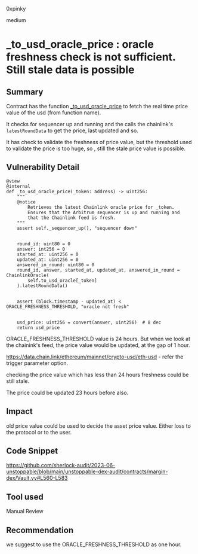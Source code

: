 0xpinky

medium

# _to_usd_oracle_price : oracle freshness check is not sufficient. Still stale data is possible

## Summary

Contract has the  function [_to_usd_oracle_price](https://github.com/sherlock-audit/2023-06-unstoppable/blob/main/unstoppable-dex-audit/contracts/margin-dex/Vault.vy#L562C5-L562C25) to fetch the real time price value of the usd (from function name).

It checks for sequencer up and running and the calls the chainlink's `latestRoundData` to get the price, last updated and so.

It has check to validate the freshness of price value, but the threshold used to validate the price is too huge, so , still the stale price value is possible.

## Vulnerability Detail

```vyper
@view
@internal
def _to_usd_oracle_price(_token: address) -> uint256:
    """
    @notice
        Retrieves the latest Chainlink oracle price for _token.
        Ensures that the Arbitrum sequencer is up and running and
        that the Chainlink feed is fresh.
    """
    assert self._sequencer_up(), "sequencer down"


    round_id: uint80 = 0
    answer: int256 = 0
    started_at: uint256 = 0
    updated_at: uint256 = 0
    answered_in_round: uint80 = 0
    round_id, answer, started_at, updated_at, answered_in_round = ChainlinkOracle(
        self.to_usd_oracle[_token]
    ).latestRoundData()


    assert (block.timestamp - updated_at) < ORACLE_FRESHNESS_THRESHOLD, "oracle not fresh"


    usd_price: uint256 = convert(answer, uint256)  # 8 dec
    return usd_price

```

ORACLE_FRESHNESS_THRESHOLD value is 24 hours. But when we look at the chainink's feed, the price value would be updated, at the gap of 1 hour.

https://data.chain.link/ethereum/mainnet/crypto-usd/eth-usd - refer the trigger parameter option.

checking the price value which has less than 24 hours freshness could be still stale.

The price could be updated 23 hours before also.

## Impact

old price value could be used to decide the asset price value.
Either loss to the protocol or to the user.

## Code Snippet

https://github.com/sherlock-audit/2023-06-unstoppable/blob/main/unstoppable-dex-audit/contracts/margin-dex/Vault.vy#L560-L583

## Tool used

Manual Review

## Recommendation

we suggest to use the ORACLE_FRESHNESS_THRESHOLD  as one hour.
